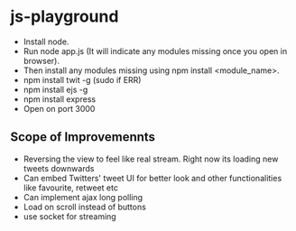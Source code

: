 # js-playground


- Install node.
- Run node app.js (It will indicate any modules missing once you open in browser).
- Then install any modules missing using npm install <module_name>.
- npm install twit -g (sudo if ERR)
- npm install ejs -g
- npm install express
- Open on port 3000

## Scope of Improvemennts
- Reversing the view to feel like real stream. Right now its loading new tweets downwards
- Can embed Twitters' tweet UI for better look and other functionalities like favourite, retweet etc
- Can implement ajax long polling
- Load on scroll instead of buttons
- use socket for streaming
